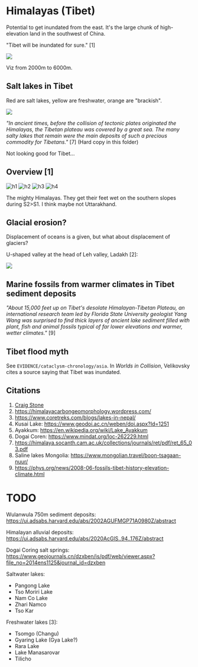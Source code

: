 # Himalayas (Tibet)

Potential to get inundated from the east. It's the large chunk of high-elevation land in the southwest of China.

"Tibet will be inundated for sure." [1]

![](img/2000-6000.png)

Viz from 2000m to 6000m.

## Salt lakes in Tibet

Red are salt lakes, yellow are freshwater, orange are "brackish".

![](img/lakes.jpg)

*"In ancient times, before the collision of tectonic plates originated the Himalayas, the Tibetan plateau was covered by a great sea. The many salty lakes that remain were the main deposits of such a precious commodity for Tibetans."* [7] (Hard copy in this folder)

Not looking good for Tibet...

## Overview [1]

![h1](img/himalayas1.jpg "h1")
![h2](img/himalayas2.jpg "h2")
![h3](img/himalayas3.jpg "h3")
![h4](img/himalayas4.jpg "h4")

The mighty Himalayas. They get their feet wet on the southern slopes during S2>S1. I think maybe not Uttarakhand.

## Glacial erosion?

Displacement of oceans is a given, but what about displacement of glaciers?

U-shaped valley at the head of Leh valley, Ladakh [2]:

![](img/glacier.webp)

## Marine fossils from warmer climates in Tibet sediment deposits

*"About 15,000 feet up on Tibet's desolate Himalayan-Tibetan Plateau, an international research team led by Florida State University geologist Yang Wang was surprised to find thick layers of ancient lake sediment filled with plant, fish and animal fossils typical of far lower elevations and warmer, wetter climates."* [9]

## Tibet flood myth

See `EVIDENCE/cataclysm-chronology/asia`. In *Worlds in Collision*, Velikovsky cites a source saying that Tibet was inundated.

## Citations

1. [Craig Stone](https://nobulart.com)
2. https://himalayacarbongeomorphology.wordpress.com/
3. https://www.coretreks.com/blogs/lakes-in-nepal/
4. Kusai Lake: https://www.geodoi.ac.cn/weben/doi.aspx?Id=1251
5. Ayakkum: https://en.wikipedia.org/wiki/Lake_Ayakkum
6. Dogai Coren: https://www.mindat.org/loc-262229.html
7. https://himalaya.socanth.cam.ac.uk/collections/journals/ret/pdf/ret_65_03.pdf
8. Saline lakes Mongolia: https://www.mongolian.travel/boon-tsagaan-nuur/
9. https://phys.org/news/2008-06-fossils-tibet-history-elevation-climate.html

# TODO

Wulanwula 750m sediment deposits: https://ui.adsabs.harvard.edu/abs/2002AGUFMGP71A0980Z/abstract

Himalayan alluvial deposits: https://ui.adsabs.harvard.edu/abs/2020AcGlS..94..176Z/abstract

Dogai Coring salt springs: https://www.geojournals.cn/dzxben/js/pdf/web/viewer.aspx?file_no=2014ens1125&journal_id=dzxben

Saltwater lakes:
- Pangong Lake
- Tso Moriri Lake
- Nam Co Lake
- Zhari Namco
- Tso Kar

Freshwater lakes [3]:
- Tsomgo (Changu)
- Gyaring Lake (Gya Lake?)
- Rara Lake
- Lake Manasarovar
- Tilicho